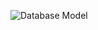 
![Database Model](https://user-images.githubusercontent.com/104656507/193476784-c8f37d3e-874c-4945-ba97-f490100a92e7.png)

